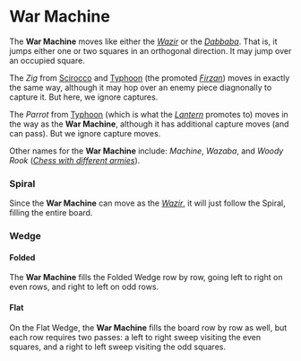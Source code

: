 # War Machine

The **War Machine** moves like either the [*Wazir*](wazir.html)
or the [*Dabbaba*](dabbaba.html). That is, it jumps either one or
two squares in an orthogonal direction. It may jump over an 
occupied square.

The *Zig* from [Scirocco](#chess-v:rules/scirocco) and
[Typhoon](#chess-v:rules/typhoon-revised) (the promoted
[*Firzan*](ferz.html?piece=firzan)) moves in exactly the same way,
although it may hop over an enemy piece diagnonally to capture it.
But here, we ignore captures.

The *Parrot* from [Typhoon](#chess-v:rules/typhoon-revised) (which
is what the [*Lantern*](lantern.html) promotes to) moves in the way
as the **War Machine**, although it has additional capture moves
(and can pass). But we ignore capture moves.

Other names for the **War Machine** include: *Machine*, *Wazaba*, 
and *Woody Rook* ([*Chess with different armies*](#wiki)).

### Spiral

Since the **War Machine** can move as the [*Wazir*](wazir.html),
it will just follow the Spiral, filling the entire board.

### Wedge

#### Folded

The **War Machine** fills the Folded Wedge row by row, going left
to right on even rows, and right to left on odd rows.

#### Flat

On the Flat Wedge, the **War Machine** fills the board row by row
as well, but each row requires two passes: a left to right sweep visiting
the even squares, and a right to left sweep visiting the odd squares.
